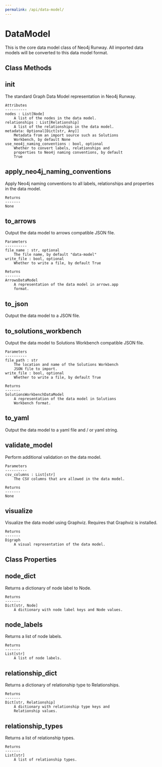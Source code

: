 ```yaml
---
permalink: /api/data-model/
---
```

# DataModel
This is the core data model class of Neo4j Runway. All imported data models will be converted to this data model format. 


## Class Methods


__init__
---
The standard Graph Data Model representation in Neo4j
        Runway.

    Attributes
    ----------
    nodes : List[Node]
        A list of the nodes in the data model.
    relationships : List[Relationship]
        A list of the relationships in the data model.
    metadata: Optional[Dict[str, Any]]
        Metadata from an import source such as Solutions
        Workbench, by default None
    use_neo4j_naming_conventions : bool, optional
        Whether to convert labels, relationships and
        properties to Neo4j naming conventions, by default
        True


apply_neo4j_naming_conventions
---
Apply Neo4j naming conventions to all labels,
        relationships and properties in the data model.

    Returns
    -------
    None


to_arrows
---
Output the data model to arrows compatible JSON file.

    Parameters
    ----------
    file_name : str, optional
        The file name, by default "data-model"
    write_file : bool, optional
        Whether to write a file, by default True

    Returns
    -------
    ArrowsDataModel
        A representation of the data model in arrows.app
        format.


to_json
---
Output the data model to a JSON file.


to_solutions_workbench
---
Output the data model to Solutions Workbench compatible
        JSON file.

    Parameters
    ----------
    file_path : str
        The location and name of the Solutions Workbench
        JSON file to import.
    write_file : bool, optional
        Whether to write a file, by default True

    Returns
    -------
    SolutionsWorkbenchDataModel
        A representation of the data model in Solutions
        Workbench format.


to_yaml
---
Output the data model to a yaml file and / or yaml
        string.


validate_model
---
Perform additional validation on the data model.

    Parameters
    ----------
    csv_columns : List[str]
        The CSV columns that are allowed in the data model.

    Returns
    -------
    None


visualize
---
Visualize the data model using Graphviz. Requires that
        Graphviz is installed.

    Returns
    -------
    Digraph
        A visual representation of the data model.



## Class Properties


node_dict
---
Returns a dictionary of node label to Node.

    Returns
    -------
    Dict[str, Node]
        A dictionary with node label keys and Node values.


node_labels
---
Returns a list of node labels.

    Returns
    -------
    List[str]
        A list of node labels.


relationship_dict
---
Returns a dictionary of relationship type to
        Relationships.

    Returns
    -------
    Dict[str, Relationship]
        A dictionary with relationship type keys and
        Relationship values.


relationship_types
---
Returns a list of relationship types.

    Returns
    -------
    List[str]
        A list of relationship types.

